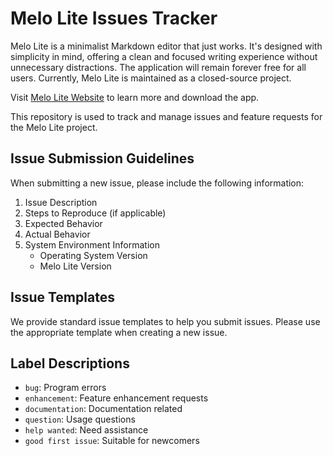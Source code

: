 # Melo Lite Issues Tracker

Melo Lite is a minimalist Markdown editor that just works. It's designed with simplicity in mind, offering a clean and focused writing experience without unnecessary distractions. The application will remain forever free for all users. Currently, Melo Lite is maintained as a closed-source project.

Visit [Melo Lite Website](https://lite.melolib.com) to learn more and download the app.

This repository is used to track and manage issues and feature requests for the Melo Lite project.

## Issue Submission Guidelines

When submitting a new issue, please include the following information:

1. Issue Description
2. Steps to Reproduce (if applicable)
3. Expected Behavior
4. Actual Behavior
5. System Environment Information
   - Operating System Version
   - Melo Lite Version

## Issue Templates

We provide standard issue templates to help you submit issues. Please use the appropriate template when creating a new issue.

## Label Descriptions

- `bug`: Program errors
- `enhancement`: Feature enhancement requests
- `documentation`: Documentation related
- `question`: Usage questions
- `help wanted`: Need assistance
- `good first issue`: Suitable for newcomers
